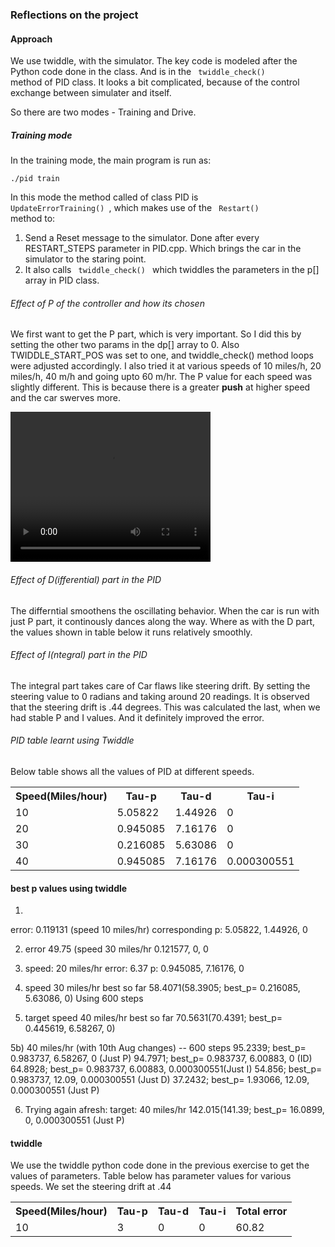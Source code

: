 ### Reflections on the project


#### Approach

We use twiddle, with the simulator. The key code is modeled after the Python code done in the class. And is in the <code> twiddle_check() </code> method of PID class. It looks a bit complicated, because of the control exchange between simulater and itself. 

So there are two modes - Training and Drive. 

##### Training mode

In the training mode, the main program is run as: 

<code>./pid train</code>

In this mode the method called of class PID is <code> UpdateErrorTraining() </code>, which makes use of the <code> Restart() </code> method to: 
1. Send a Reset message to the simulator. Done after every RESTART_STEPS parameter in PID.cpp. Which brings the car in the simulator to the staring point. 
2. It also calls <code> twiddle_check() </code> which twiddles the parameters in the p[] array in PID class. 

###### Effect of P of the controller and how its chosen

We first want to get the P part, which is very important. So I did this by setting the other two params in the dp[] array to 0. Also TWIDDLE_START_POS was set to one, and twiddle_check() method loops were adjusted accordingly. 
I also tried it at various speeds of 10 miles/h, 20 miles/h,  40 m/h and going upto 60 m/hr. 
The P value for each speed was slightly different. This is because there is a greater <b>push</b> at higher speed and the car swerves more. 

<video width="320" height="240" controls>
<source src="/pid_train.mp4" type="video/mp4">
You can also see this short <a href = "/pid_train.mp4"> Video of training </a> on how twiddle is used with Reset.
</video>

###### Effect of D(ifferential) part in the PID

The differntial smoothens the oscillating behavior. When the car is run with just P part, it continously dances along the way. Where as with the D part, the values shown in table below it runs relatively smoothly.

###### Effect of I(ntegral) part in the PID

The integral part takes care of Car flaws like steering drift. 
By setting the steering value to 0 radians and taking around 20 readings. It is observed that the steering drift is .44 degrees. 
This was calculated the last, when we had stable P and I values. And it definitely improved the error.

###### PID table learnt using Twiddle

Below table shows all the values of PID at different speeds. 

<table>
<tr>
<th>Speed(Miles/hour)</th>
<th>Tau-p</th>
<th>Tau-d</th>
<th>Tau-i</th>
</tr>
<tr>
<td>10</td>
<td>5.05822</td>
<td>1.44926</td>
<td>0</td>
</tr>
<tr>
<td>20</td>
<td>0.945085</td>
<td>7.16176</td>
<td>0</td>
</tr>
</tr>
<tr>
<td>30</td>
<td>0.216085</td>
<td>5.63086</td>
<td>0</td>
</tr>
</tr>
<tr>
<td>40</td>
<td>0.945085</td>
<td>7.16176</td>
<td>0.000300551</td>
</tr>
</table>


#### best p values using twiddle

1)
error: 0.119131 (speed 10 miles/hr)
corresponding p: 5.05822, 1.44926, 0

2) error 49.75 (speed 30 miles/hr
0.121577, 0, 0

3) speed: 20 miles/hr
  error: 6.37
  p: 0.945085, 7.16176, 0

4) speed 30 miles/hr
best so far 58.4071(58.3905; best_p= 0.216085, 5.63086, 0)
Using 600 steps

5) target speed 40 miles/hr
best so far 70.5631(70.4391; best_p= 0.445619, 6.58267, 0)

5b) 40 miles/hr (with 10th Aug changes) -- 600 steps
95.2339; best_p= 0.983737, 6.58267, 0 (Just P)
94.7971; best_p= 0.983737, 6.00883, 0 (ID)
64.8928; best_p= 0.983737, 6.00883, 0.000300551(Just I)
54.856;  best_p= 0.983737, 12.09, 0.000300551 (Just D)
37.2432; best_p= 1.93066, 12.09, 0.000300551 (Just P)

6) Trying again afresh: 
target: 40 miles/hr
142.015(141.39; best_p= 16.0899, 0, 0.000300551 (Just P)




#### twiddle
We use the twiddle python code done in the previous exercise to get the values of parameters. 
Table below has parameter values for various speeds. 
We set the steering drift at .44
<table>
<tr>
<th>Speed(Miles/hour)</th>
<th>Tau-p</th>
<th>Tau-d</th>
<th>Tau-i</th>
<th>Total error</th>
</tr>
<tr>
<td>10</td>
<td>3</td>
<td>0</td>
<td>0</td>
<td>60.82</td>
</tr>
</table>
